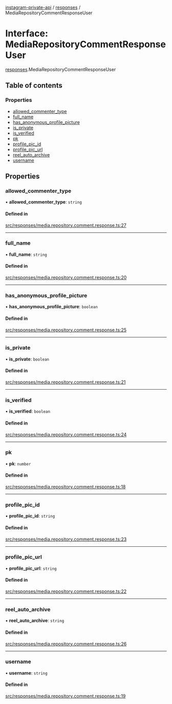 [instagram-private-api](../../README.md) / [responses](../../modules/responses.md) / MediaRepositoryCommentResponseUser

# Interface: MediaRepositoryCommentResponseUser

[responses](../../modules/responses.md).MediaRepositoryCommentResponseUser

## Table of contents

### Properties

- [allowed\_commenter\_type](MediaRepositoryCommentResponseUser.md#allowed_commenter_type)
- [full\_name](MediaRepositoryCommentResponseUser.md#full_name)
- [has\_anonymous\_profile\_picture](MediaRepositoryCommentResponseUser.md#has_anonymous_profile_picture)
- [is\_private](MediaRepositoryCommentResponseUser.md#is_private)
- [is\_verified](MediaRepositoryCommentResponseUser.md#is_verified)
- [pk](MediaRepositoryCommentResponseUser.md#pk)
- [profile\_pic\_id](MediaRepositoryCommentResponseUser.md#profile_pic_id)
- [profile\_pic\_url](MediaRepositoryCommentResponseUser.md#profile_pic_url)
- [reel\_auto\_archive](MediaRepositoryCommentResponseUser.md#reel_auto_archive)
- [username](MediaRepositoryCommentResponseUser.md#username)

## Properties

### allowed\_commenter\_type

• **allowed\_commenter\_type**: `string`

#### Defined in

[src/responses/media.repository.comment.response.ts:27](https://github.com/Nerixyz/instagram-private-api/blob/b3351b9/src/responses/media.repository.comment.response.ts#L27)

___

### full\_name

• **full\_name**: `string`

#### Defined in

[src/responses/media.repository.comment.response.ts:20](https://github.com/Nerixyz/instagram-private-api/blob/b3351b9/src/responses/media.repository.comment.response.ts#L20)

___

### has\_anonymous\_profile\_picture

• **has\_anonymous\_profile\_picture**: `boolean`

#### Defined in

[src/responses/media.repository.comment.response.ts:25](https://github.com/Nerixyz/instagram-private-api/blob/b3351b9/src/responses/media.repository.comment.response.ts#L25)

___

### is\_private

• **is\_private**: `boolean`

#### Defined in

[src/responses/media.repository.comment.response.ts:21](https://github.com/Nerixyz/instagram-private-api/blob/b3351b9/src/responses/media.repository.comment.response.ts#L21)

___

### is\_verified

• **is\_verified**: `boolean`

#### Defined in

[src/responses/media.repository.comment.response.ts:24](https://github.com/Nerixyz/instagram-private-api/blob/b3351b9/src/responses/media.repository.comment.response.ts#L24)

___

### pk

• **pk**: `number`

#### Defined in

[src/responses/media.repository.comment.response.ts:18](https://github.com/Nerixyz/instagram-private-api/blob/b3351b9/src/responses/media.repository.comment.response.ts#L18)

___

### profile\_pic\_id

• **profile\_pic\_id**: `string`

#### Defined in

[src/responses/media.repository.comment.response.ts:23](https://github.com/Nerixyz/instagram-private-api/blob/b3351b9/src/responses/media.repository.comment.response.ts#L23)

___

### profile\_pic\_url

• **profile\_pic\_url**: `string`

#### Defined in

[src/responses/media.repository.comment.response.ts:22](https://github.com/Nerixyz/instagram-private-api/blob/b3351b9/src/responses/media.repository.comment.response.ts#L22)

___

### reel\_auto\_archive

• **reel\_auto\_archive**: `string`

#### Defined in

[src/responses/media.repository.comment.response.ts:26](https://github.com/Nerixyz/instagram-private-api/blob/b3351b9/src/responses/media.repository.comment.response.ts#L26)

___

### username

• **username**: `string`

#### Defined in

[src/responses/media.repository.comment.response.ts:19](https://github.com/Nerixyz/instagram-private-api/blob/b3351b9/src/responses/media.repository.comment.response.ts#L19)
